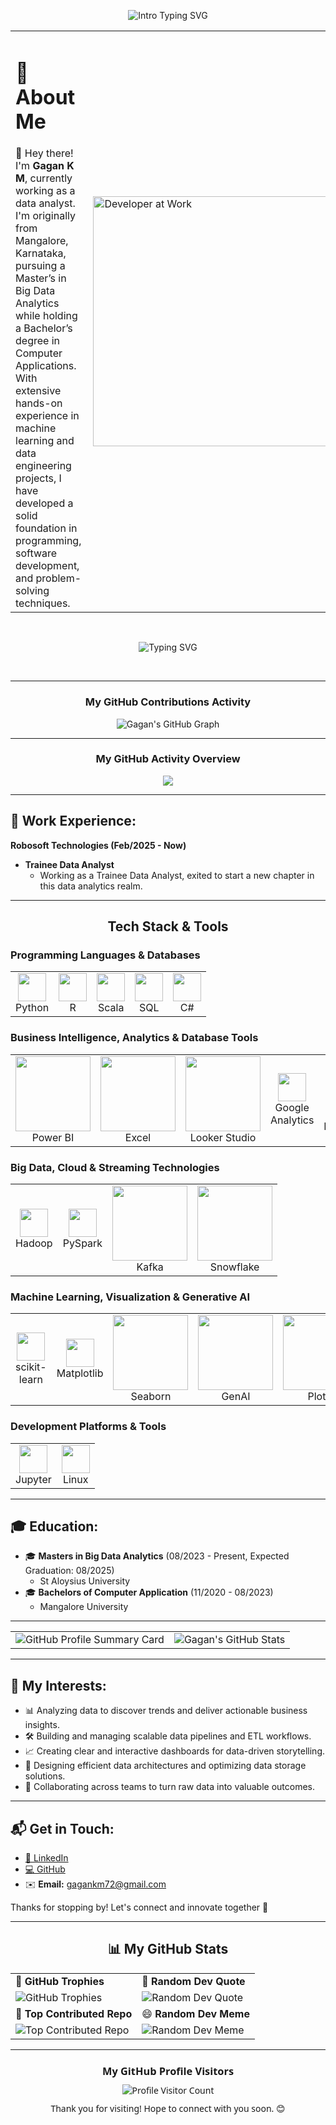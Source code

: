 <p align="center">
  <img src="https://readme-typing-svg.herokuapp.com?font=Fira+Code&size=24&pause=1000&color=4CAF50&center=true&vCenter=true&width=435&lines=Hi+%F0%9F%91%8B+I'm+Gagan+K+M;Data+Analyst+%F0%9F%93%88;Age%3A+22+%F0%9F%92%AB" alt="Intro Typing SVG" />
</p>

<table>
  <tr>
    <td width="60%">      
<h1>🌟 About Me</h1>
👋 Hey there! I'm <strong>Gagan K M</strong>, currently working as a data analyst. I'm originally from Mangalore, Karnataka, pursuing a Master’s in Big Data Analytics while holding a Bachelor’s degree in Computer Applications. With extensive hands-on experience in machine learning and data engineering projects, I have developed a solid foundation in programming, software development, and problem-solving techniques.
    </td> 
    <td width="40%">
      <img align="right" alt="Developer at Work" width="400" src="https://media.giphy.com/media/qgQUggAC3Pfv687qPC/giphy.gif">
    </td>
  </tr>
</table>

<!--
# 🌟 About Me:
👋 Hey there! I'm Gagan K M, currently working as a data analyst. I'm originally from Mangalore, Karnataka, pursuing a Master’s in Big Data Analytics while holding a Bachelor’s degree in Computer Applications. With extensive hands-on experience in machine learning and data engineering projects, I have developed a solid foundation in programming, software development, and problem-solving techniques.
-->

<br>
  
<p align="center">
  <img src="https://readme-typing-svg.herokuapp.com?font=Fira+Code&color=%23F75C7E&size=22&center=true&vCenter=true&lines=🧠+Code+more%2C+Sleep+less!;🚀+Keep+learning%2C+Keep+building!;🎯+Debugging+is+an+Art!;💡+Eat%2C+Sleep%2C+Code%2C+Repeat!;👨‍💻+Turning+coffee+into+code!;📈+One+commit+closer+to+greatness!;🌐+Build+locally%2C+deploy+globally!" alt="Typing SVG">
</p>

<br>

---

<h3 align="center">My GitHub Contributions Activity</h3>
<p align="center">
  <img src="https://ghchart.rshah.org/228B22/Gagan-KM" alt="Gagan's GitHub Graph" />
</p>

---

<h3 align="center">My GitHub Activity Overview</h3>
<p align="center">
  <img src="https://github-readme-activity-graph.vercel.app/graph?username=Gagan-KM&theme=github-dark&hide_border=true&area=true&custom_title=My%20GitHub%20Activity"/>
</p>

---

## 💼 Work Experience:

**Robosoft Technologies (Feb/2025 - Now)**
- **Trainee Data Analyst**
  - Working as a Trainee Data Analyst, exited to start a new chapter in this data analytics realm.
<!--    
<h2 align="center">⚙️ Tech Stack</h2>

<table align="center">
  <tr>
    <td align="center"><img src="https://cdn.jsdelivr.net/gh/devicons/devicon/icons/python/python-original.svg" width="45"/><br>Python</td>
    <td align="center"><img src="https://cdn.jsdelivr.net/gh/devicons/devicon/icons/r/r-original.svg" width="45"/><br>R</td>
    <td align="center"><img src="https://cdn.jsdelivr.net/gh/devicons/devicon/icons/scala/scala-original.svg" width="45"/><br>Scala</td>
    <td align="center"><img src="https://cdn.jsdelivr.net/gh/devicons/devicon/icons/mysql/mysql-original.svg" width="45"/><br>SQL</td>
    <td align="center"><img src="https://www.gstatic.com/analytics-suite/header/suite/v2/ic_tag_manager.svg" width="45"/><br>Google Tag Manager</td>
    <td align="center"><img src="https://cdn.jsdelivr.net/gh/devicons/devicon/icons/jupyter/jupyter-original.svg" width="45"/><br>Jupyter</td>
    <td align="center"><img src="https://img.shields.io/badge/Pentaho-%234B8DB3.svg?style=for-the-badge&logo=pentaho&logoColor=white" width="120"/><br>Pentaho</td>
    <td align="center"><img src="https://img.shields.io/badge/Snowflake-%2300CFFF.svg?style=for-the-badge&logo=snowflake&logoColor=white" width="120"/><br>Snowflake</td>
  </tr>
  <tr>
    <td align="center"><img src="https://img.shields.io/badge/RStudio-%23007ACC.svg?style=for-the-badge&logo=rstudio&logoColor=white" width="120"/><br>RStudio</td>
    <td align="center"><img src="https://img.shields.io/badge/Excel-%23217346.svg?style=for-the-badge&logo=microsoft-excel&logoColor=white" width="120"/><br>Excel</td>
    <td align="center"><img src="https://cdn.jsdelivr.net/gh/devicons/devicon/icons/postgresql/postgresql-original.svg" width="45"/><br>PostgreSQL</td>
    <td align="center"><img src="https://cdn.jsdelivr.net/gh/devicons/devicon/icons/mysql/mysql-original.svg" width="45"/><br>MySQL</td>
    <td align="center"><img src="https://img.shields.io/badge/Power%20BI-%23F2C811.svg?style=for-the-badge&logo=power-bi&logoColor=black" width="120"/><br>Power BI</td>
    <td align="center"><img src="https://cdn.jsdelivr.net/gh/devicons/devicon/icons/apache/apache-original.svg" width="45"/><br>PySpark</td>
    <td align="center"><img src="https://img.shields.io/badge/Knime-%23FCC624.svg?style=for-the-badge&logo=knime&logoColor=black" width="120"/><br>Knime</td>
    <td align="center"><img src="https://cdn.jsdelivr.net/gh/devicons/devicon/icons/apache/apache-original.svg" width="45"/><br>Hadoop</td>
  </tr>
  <tr>
    <td align="center"><img src="https://img.shields.io/badge/Kafka-%2300796D.svg?style=for-the-badge&logo=apache-kafka&logoColor=white" width="120"/><br>Kafka</td>
    <td align="center"><img src="https://cdn.jsdelivr.net/gh/devicons/devicon/icons/linux/linux-original.svg" width="45"/><br>Linux</td>
    <td align="center"><img src="https://cdn.jsdelivr.net/gh/devicons/devicon/icons/scikitlearn/scikitlearn-original.svg" width="45"/><br>scikit-learn</td>
    <td align="center"><img src="https://cdn.jsdelivr.net/gh/devicons/devicon/icons/tensorflow/tensorflow-original.svg" width="45"/><br>TensorFlow</td>
    <td align="center"><img src="https://upload.wikimedia.org/wikipedia/commons/thumb/8/84/Matplotlib_icon.svg/120px-Matplotlib_icon.svg.png" width="45"/><br>Matplotlib</td>
    <td align="center"><img src="https://seaborn.pydata.org/_static/logo-wide-lightbg.svg" width="120"/><br>Seaborn</td>
    <td align="center"><img src="https://img.shields.io/badge/GenAI-%23FF4500.svg?style=for-the-badge&logo=OpenAI&logoColor=white" width="120"/><br>GenAI</td>
    <td align="center"><img src="https://www.gstatic.com/analytics-suite/header/suite/v2/ic_analytics.svg" width="45"/><br>Google Analytics</td>
  </tr>
</table>

---
-->
---

<h2 align="center">Tech Stack & Tools</h2>

### Programming Languages & Databases
<table align="center">
  <tr>
    <td align="center"><img src="https://cdn.jsdelivr.net/gh/devicons/devicon/icons/python/python-original.svg" width="45"/><br>Python</td>
    <td align="center"><img src="https://cdn.jsdelivr.net/gh/devicons/devicon/icons/r/r-original.svg" width="45"/><br>R</td>
    <td align="center"><img src="https://cdn.jsdelivr.net/gh/devicons/devicon/icons/scala/scala-original.svg" width="45"/><br>Scala</td>
    <td align="center"><img src="https://cdn.jsdelivr.net/gh/devicons/devicon/icons/mysql/mysql-original.svg" width="45"/><br>SQL</td>
    <td align="center"><img src="https://cdn.jsdelivr.net/gh/devicons/devicon/icons/csharp/csharp-original.svg" width="45"/><br>C#</td>
  </tr>
</table>

### Business Intelligence, Analytics & Database Tools
<table align="center">
  <tr>
    <td align="center"><img src="https://img.shields.io/badge/Power%20BI-%23F2C811.svg?style=for-the-badge&logo=power-bi&logoColor=black" width="120"/><br>Power BI</td>
    <td align="center"><img src="https://img.shields.io/badge/Excel-%23217346.svg?style=for-the-badge&logo=microsoft-excel&logoColor=white" width="120"/><br>Excel</td>
    <td align="center"><img src="https://img.shields.io/badge/Looker%20Studio-%230073E6.svg?style=for-the-badge&logo=looker&logoColor=white" width="120"/><br>Looker Studio</td>
    <td align="center"><img src="https://www.gstatic.com/analytics-suite/header/suite/v2/ic_analytics.svg" width="45"/><br>Google Analytics</td>
    <td align="center"><img src="https://www.gstatic.com/analytics-suite/header/suite/v2/ic_tag_manager.svg" width="45"/><br>Google Tag Manager</td>
    <!-- <td align="center"><img src="https://img.shields.io/badge/RStudio-%23007ACC.svg?style=for-the-badge&logo=rstudio&logoColor=white" width="120"/><br>RStudio</td>-->
    <td align="center"><img src="https://img.shields.io/badge/Knime-%23FCC624.svg?style=for-the-badge&logo=knime&logoColor=black" width="120"/><br>KNIME</td>
    <td align="center"><img src="https://img.shields.io/badge/Pentaho-%234B8DB3.svg?style=for-the-badge&logo=pentaho&logoColor=white" width="120"/><br>Pentaho</td>
    <td align="center"><img src="https://cdn.jsdelivr.net/gh/devicons/devicon/icons/postgresql/postgresql-original.svg" width="45"/><br>PostgreSQL</td>
    <td align="center"><img src="https://cdn.jsdelivr.net/gh/devicons/devicon/icons/mysql/mysql-original.svg" width="45"/><br>MySQL</td>
    <td align="center"><img src="https://img.shields.io/badge/Tableau-%23E97627.svg?style=for-the-badge&logo=tableau&logoColor=white" width="120"/><br>Tableau</td>
  </tr>
</table>

### Big Data, Cloud & Streaming Technologies
<table align="center">
  <tr>
    <td align="center"><img src="https://cdn.jsdelivr.net/gh/devicons/devicon/icons/apache/apache-original.svg" width="45"/><br>Hadoop</td>
    <td align="center"><img src="https://cdn.jsdelivr.net/gh/devicons/devicon/icons/apache/apache-original.svg" width="45"/><br>PySpark</td>
    <td align="center"><img src="https://img.shields.io/badge/Kafka-%2300796D.svg?style=for-the-badge&logo=apache-kafka&logoColor=white" width="120"/><br>Kafka</td>
    <td align="center"><img src="https://img.shields.io/badge/Snowflake-%2300CFFF.svg?style=for-the-badge&logo=snowflake&logoColor=white" width="120"/><br>Snowflake</td>
  </tr>
</table>

### Machine Learning, Visualization & Generative AI
<table align="center">
  <tr>
    <td align="center"><img src="https://cdn.jsdelivr.net/gh/devicons/devicon/icons/scikitlearn/scikitlearn-original.svg" width="45"/><br>scikit-learn</td>
   <!--<td align="center"><img src="https://cdn.jsdelivr.net/gh/devicons/devicon/icons/tensorflow/tensorflow-original.svg" width="45"/><br>TensorFlow</td>-->
    <td align="center"><img src="https://upload.wikimedia.org/wikipedia/commons/thumb/8/84/Matplotlib_icon.svg/120px-Matplotlib_icon.svg.png" width="45"/><br>Matplotlib</td>
    <td align="center"><img src="https://seaborn.pydata.org/_static/logo-wide-lightbg.svg" width="120"/><br>Seaborn</td>
    <td align="center"><img src="https://img.shields.io/badge/GenAI-%23FF4500.svg?style=for-the-badge&logo=OpenAI&logoColor=white" width="120"/><br>GenAI</td>
    <td align="center"><img src="https://img.shields.io/badge/Plotly-%2300A9E0.svg?style=for-the-badge&logo=plotly&logoColor=white" width="120"/><br>Plotly</td>
  </tr>
</table>

### Development Platforms & Tools
<table align="center">
  <tr>
    <td align="center"><img src="https://cdn.jsdelivr.net/gh/devicons/devicon/icons/jupyter/jupyter-original.svg" width="45"/><br>Jupyter</td>
    <td align="center"><img src="https://cdn.jsdelivr.net/gh/devicons/devicon/icons/linux/linux-original.svg" width="45"/><br>Linux</td>
  </tr>
</table>

---

## 🎓 Education:
- 🎓 **Masters in Big Data Analytics** (08/2023 - Present, Expected Graduation: 08/2025)  
  - St Aloysius University  
- 🎓 **Bachelors of Computer Application** (11/2020 - 08/2023)  
  - Mangalore University

---

<div align="center">
  <table>
    <tr>
      <td> <img src="https://github-profile-summary-cards.vercel.app/api/cards/profile-details?username=Gagan-KM&theme=radical" alt="GitHub Profile Summary Card" /></td>
      <td><img src="https://github-readme-stats.vercel.app/api?username=Gagan-KM&show_icons=true&theme=radical" alt="Gagan's GitHub Stats" /></td>
    </tr>
  </table>
</div>

---

## 🌈 My Interests:
- 📊 Analyzing data to discover trends and deliver actionable business insights.  
- 🛠️ Building and managing scalable data pipelines and ETL workflows.  
- 📈 Creating clear and interactive dashboards for data-driven storytelling.  
- 🧱 Designing efficient data architectures and optimizing data storage solutions.  
- 🤝 Collaborating across teams to turn raw data into valuable outcomes.

---

## 📬 Get in Touch:

- [🔗 LinkedIn](https://www.linkedin.com/in/gagan-k-m-a0580b285)  
- [💻 GitHub](https://www.github.com/Gagan-KM)  
- ✉️ **Email:** gagankm72@gmail.com

Thanks for stopping by! Let's connect and innovate together 🚀

---

<h2 align="center">📊 My GitHub Stats</h2>
<table>
  <tr>
    <td>🏅 <b>GitHub Trophies</b></td>
    <td>💬 <b>Random Dev Quote</b></td>
  </tr>
  <tr>
    <td>
      <img src="https://github-profile-trophy.vercel.app/?username=Gagan-KM&theme=dracula" alt="GitHub Trophies">
    </td>
    <td>
      <img src="https://quotes-github-readme.vercel.app/api?type=horizontal&theme=radical" alt="Random Dev Quote">
    </td>
  </tr>
  <tr>
    <td>📌 <b>Top Contributed Repo</b></td>
    <td>😄 <b>Random Dev Meme</b></td>
  </tr>
  <tr>
    <td>
      <img src="https://github-readme-stats.vercel.app/api/top-langs/?username=Gagan-KM&theme=radical&layout=compact" alt="Top Contributed Repo">
    </td>
    <td>
      <img src="https://readme-jokes.vercel.app/api?theme=radical" alt="Random Dev Meme">
    </td>
  </tr>
</table>

---

<div align="center" style="font-family: 'Segoe UI', Tahoma, Geneva, Verdana, sans-serif; font-size: 14px;">
  <h3 style="margin-bottom: 10px;">My GitHub Profile Visitors</h3>
  <img src="https://profile-counter.glitch.me/Gagan-KM/count.svg" alt="Profile Visitor Count" />
  <p style="margin-top: 10px;">Thank you for visiting! Hope to connect with you soon. 😊</p>
</div>
